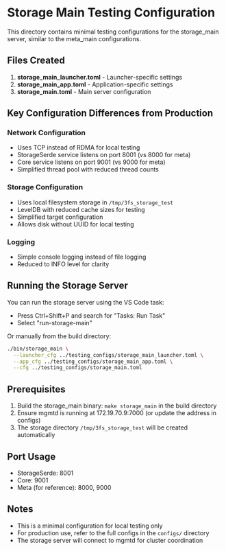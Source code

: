 # Storage Main Testing Configuration

This directory contains minimal testing configurations for the storage_main server, similar to the meta_main configurations.

## Files Created

1. **storage_main_launcher.toml** - Launcher-specific settings
2. **storage_main_app.toml** - Application-specific settings  
3. **storage_main.toml** - Main server configuration

## Key Configuration Differences from Production

### Network Configuration
- Uses TCP instead of RDMA for local testing
- StorageSerde service listens on port 8001 (vs 8000 for meta)
- Core service listens on port 9001 (vs 9000 for meta)
- Simplified thread pool with reduced thread counts

### Storage Configuration
- Uses local filesystem storage in `/tmp/3fs_storage_test`
- LevelDB with reduced cache sizes for testing
- Simplified target configuration
- Allows disk without UUID for local testing

### Logging
- Simple console logging instead of file logging
- Reduced to INFO level for clarity

## Running the Storage Server

You can run the storage server using the VS Code task:
- Press Ctrl+Shift+P and search for "Tasks: Run Task"
- Select "run-storage-main"

Or manually from the build directory:
```bash
./bin/storage_main \
  --launcher_cfg ../testing_configs/storage_main_launcher.toml \
  --app_cfg ../testing_configs/storage_main_app.toml \
  --cfg ../testing_configs/storage_main.toml
```

## Prerequisites

1. Build the storage_main binary: `make storage_main` in the build directory
2. Ensure mgmtd is running at 172.19.70.9:7000 (or update the address in configs)
3. The storage directory `/tmp/3fs_storage_test` will be created automatically

## Port Usage

- StorageSerde: 8001
- Core: 9001
- Meta (for reference): 8000, 9000

## Notes

- This is a minimal configuration for local testing only
- For production use, refer to the full configs in the `configs/` directory
- The storage server will connect to mgmtd for cluster coordination
